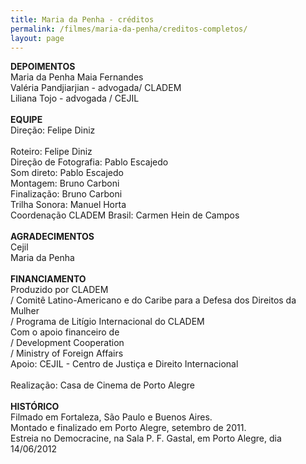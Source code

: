 ```yaml
---
title: Maria da Penha - créditos
permalink: /filmes/maria-da-penha/creditos-completos/
layout: page
---
```

**DEPOIMENTOS**\
Maria da Penha Maia Fernandes\
Valéria Pandjiarjian - advogada/ CLADEM\
Liliana Tojo - advogada / CEJIL\
 \
**EQUIPE**\
Direção: Felipe Diniz\
\
Roteiro: Felipe Diniz\
Direção de Fotografia: Pablo Escajedo\
Som direto: Pablo Escajedo\
Montagem: Bruno Carboni\
Finalização: Bruno Carboni\
Trilha Sonora: Manuel Horta\
Coordenação CLADEM Brasil: Carmen Hein de Campos\
\
**AGRADECIMENTOS**\
Cejil\
Maria da Penha\
\
**FINANCIAMENTO**\
Produzido por CLADEM\
/ Comitê Latino-Americano e do Caribe para a Defesa dos Direitos da Mulher\
/ Programa de Litígio Internacional do CLADEM\
Com o apoio financeiro de\
/ Development Cooperation\
/ Ministry of Foreign Affairs\
Apoio: CEJIL - Centro de Justiça e Direito Internacional\
\
Realização: Casa de Cinema de Porto Alegre\
\
**HISTÓRICO**\
Filmado em Fortaleza, São Paulo e Buenos Aires.\
Montado e finalizado em Porto Alegre, setembro de 2011.\
Estreia no Democracine, na Sala P. F. Gastal, em Porto Alegre, dia 14/06/2012